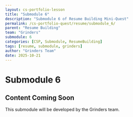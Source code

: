 ```yaml
---
layout: cs-portfolio-lesson
title: "Submodule 6"
description: "Submodule 6 of Resume Building Mini-Quest"
permalink: /cs-portfolio-quest/resume/submodule_6/
parent: "Resume Building"
team: "Grinders"
submodule: 6
categories: [CSP, Submodule, ResumeBuilding]
tags: [resume, submodule, grinders]
author: "Grinders Team"
date: 2025-10-21
---
```


# Submodule 6

## Content Coming Soon
This submodule will be developed by the Grinders team.

